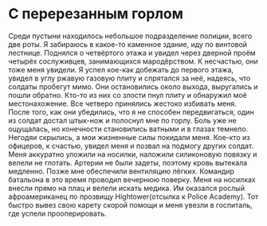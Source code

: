С перерезанным горлом
=====================

Среди пустыни находилось небольшое подразделение полиции, всего две роты. Я забираюсь в какое-то каменное здание, иду по винтовой лестнице. Поднялся о четвёртого этажа и увидел через дверной проём четырёх сослуживцев, занимающихся мародёрством. К несчастью, они тоже меня увидели. Я успел кое-как добежать до первого этажа, увидел в углу ржавую газовую плиту и спрятался за неё, надеясь, что солдаты пробегут мимо. Они остановились около выхода, выругались и пошли обратно. Кто-то из них со злости пнул плиту и обнаружил моё местонахожение. Все четверо принялись жестоко избивать меня. После того, как они убедились, что я не способен передвигаться, один из солдат достал штык-нож и полоснул мне по горлу. Боль уже не ощущалась, но конечности становились ватными и в глазах темнело. Негодяи скрылись, а мои жизненные силы покидали меня. Кое-кто из офицеров, к счастью, увидел меня и позвал на подмогу других солдат. Меня аккуратно уложили на носилки, наложили силиконовую повязку и велели не глотать. Артерии не были задеты, поэтому кровь вытекала медленно. Позже мне обеспечили вентиляцию лёгких. Командир батальона в это время проводил вечернюю поверку. Меня на носилках внесли прямо на плац и велели искать медика. Им оказался рослый афроамериканец по прозвищу Hightower(отсылка к Police Academy). Тот быстро вывез свою карету скорой помощи и меня увезли в госпиталь, где успели прооперировать.

